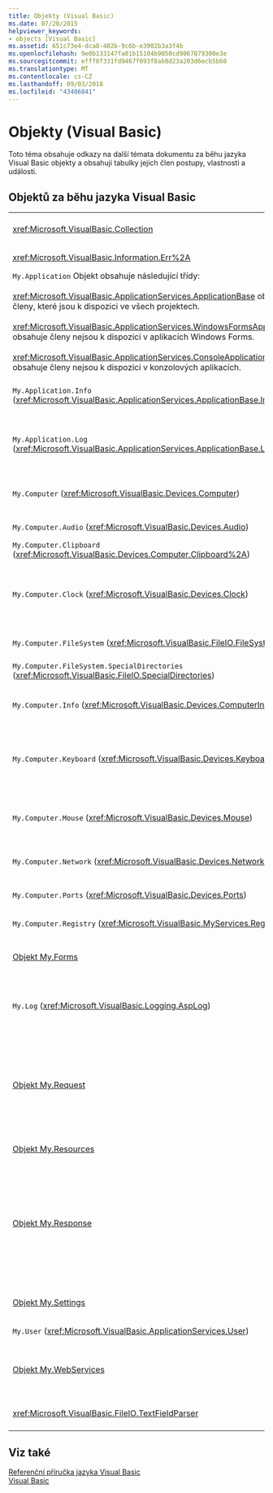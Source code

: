 ```yaml
---
title: Objekty (Visual Basic)
ms.date: 07/20/2015
helpviewer_keywords:
- objects [Visual Basic]
ms.assetid: 651c73e4-dca8-402b-9c6b-e3902b3a3f4b
ms.openlocfilehash: 9e0b133147fa01b15104b9050cd9067079300e3e
ms.sourcegitcommit: efff8f331fd9467f093f8ab8d23a203d6ecb5b60
ms.translationtype: MT
ms.contentlocale: cs-CZ
ms.lasthandoff: 09/03/2018
ms.locfileid: "43486841"
---
```

# <a name="objects-visual-basic"></a>Objekty (Visual Basic)
Toto téma obsahuje odkazy na další témata dokumentu za běhu jazyka Visual Basic objekty a obsahují tabulky jejich člen postupy, vlastnosti a události.  
  
## <a name="visual-basic-run-time-objects"></a>Objektů za běhu jazyka Visual Basic  
  
|||  
|---|---|  
|<xref:Microsoft.VisualBasic.Collection>|Poskytuje pohodlný způsob, jak zobrazit související skupina položek jako jednoho objektu.|  
|<xref:Microsoft.VisualBasic.Information.Err%2A>|Obsahuje informace o chybách za běhu.|  
|`My.Application` Objekt obsahuje následující třídy:<br /><br /> <xref:Microsoft.VisualBasic.ApplicationServices.ApplicationBase> obsahuje členy, které jsou k dispozici ve všech projektech.<br /><br /> <xref:Microsoft.VisualBasic.ApplicationServices.WindowsFormsApplicationBase> obsahuje členy nejsou k dispozici v aplikacích Windows Forms.<br /><br /> <xref:Microsoft.VisualBasic.ApplicationServices.ConsoleApplicationBase> obsahuje členy nejsou k dispozici v konzolových aplikacích.|Poskytuje data, která je přidružena pouze aktuální aplikaci nebo knihovny DLL. Žádné informace na úrovni systému můžete změnit pomocí `My.Application`.<br /><br /> Někteří členové jsou dostupné jenom pro Windows Forms a konzolové aplikace.|  
|`My.Application.Info` (<xref:Microsoft.VisualBasic.ApplicationServices.ApplicationBase.Info%2A>)|Poskytuje vlastnosti pro získání informací o aplikaci, jako je třeba číslo verze, popis, načtená sestavení a tak dále.|  
|`My.Application.Log` (<xref:Microsoft.VisualBasic.ApplicationServices.ApplicationBase.Log%2A>)|Poskytuje vlastnosti a metody zapsat informace o události a výjimky do součásti naslouchající protokolům aplikace.|  
|`My.Computer` (<xref:Microsoft.VisualBasic.Devices.Computer>)|Poskytuje vlastnosti pro práci s počítači komponenty např. zvuk, hodiny, klávesnice, systém souborů a tak dále.|  
|`My.Computer.Audio` (<xref:Microsoft.VisualBasic.Devices.Audio>)|Poskytuje metody pro přehrávání zvuku.|  
|`My.Computer.Clipboard` (<xref:Microsoft.VisualBasic.Devices.Computer.Clipboard%2A>)|Poskytuje metody pro práci do schránky.|  
|`My.Computer.Clock` (<xref:Microsoft.VisualBasic.Devices.Clock>)|Poskytuje vlastnosti pro přístup k aktuálním místním časem a koordinovaný světový čas (ekvivalent greenwichský střední čas) ze systémových hodin.|  
|`My.Computer.FileSystem` (<xref:Microsoft.VisualBasic.FileIO.FileSystem>)|Poskytuje vlastnosti a metody pro práci s disky, soubory a adresáře.|  
|`My.Computer.FileSystem.SpecialDirectories` (<xref:Microsoft.VisualBasic.FileIO.SpecialDirectories>)|Poskytuje vlastnosti pro přístup k často odkazované adresáře.|  
|`My.Computer.Info` (<xref:Microsoft.VisualBasic.Devices.ComputerInfo>)|Poskytuje vlastnosti pro získání informací o paměť, načtená sestavení, název a operační systém počítače.|  
|`My.Computer.Keyboard` (<xref:Microsoft.VisualBasic.Devices.Keyboard>)|Poskytuje vlastnosti pro přístup k aktuálním stavu klávesnice, jako je například co klíčů aktuálně stisknutí a představuje způsob, jak odeslat stisknutí kláves do aktivního okna.|  
|`My.Computer.Mouse` (<xref:Microsoft.VisualBasic.Devices.Mouse>)|Poskytuje vlastnosti pro získání informací o formátu a konfigurace myši, který je nainstalován v místním počítači.|  
|`My.Computer.Network` (<xref:Microsoft.VisualBasic.Devices.Network>)|Poskytuje vlastnosti, události a metody pro práci se sítí, ke kterému je počítač připojený.|  
|`My.Computer.Ports` (<xref:Microsoft.VisualBasic.Devices.Ports>)|Poskytuje vlastnosti a metody pro přístup k sériovým portům počítače.|  
|`My.Computer.Registry` (<xref:Microsoft.VisualBasic.MyServices.RegistryProxy>)|Poskytuje vlastnosti a metody pro práci v registru.|  
|[Objekt My.Forms](../../../visual-basic/language-reference/objects/my-forms-object.md)|Poskytuje vlastnosti pro přístup k instanci jednotlivých formulářů Windows deklaraci v aktuálním projektu.|  
|`My.Log` (<xref:Microsoft.VisualBasic.Logging.AspLog>)|Poskytuje vlastnosti a metody pro zápis událostí a výjimek informace do součásti naslouchající protokolům aplikace pro webové aplikace.|  
|[Objekt My.Request](../../../visual-basic/language-reference/objects/my-request-object.md)|Získá <xref:System.Web.HttpRequest> objekt pro požadovanou stránku. `My.Request` Objekt obsahuje informace o aktuální žádosti HTTP.<br /><br /> `My.Request` Objekt je k dispozici pouze pro [!INCLUDE[vstecasp](~/includes/vstecasp-md.md)] aplikací.|  
|[Objekt My.Resources](../../../visual-basic/language-reference/objects/my-resources-object.md)|Poskytuje třídy a vlastnosti pro přístup k prostředkům aplikace.|  
|[Objekt My.Response](../../../visual-basic/language-reference/objects/my-response-object.md)|Získá <xref:System.Web.HttpResponse> objekt, který je přidružený <xref:System.Web.UI.Page>. Tento objekt umožňuje odeslat data odpovědi HTTP do klienta a obsahuje informace o této odpovědi.<br /><br /> `My.Response` Objekt je k dispozici pouze pro [!INCLUDE[vstecasp](~/includes/vstecasp-md.md)] aplikací.|  
|[Objekt My.Settings](../../../visual-basic/language-reference/objects/my-settings-object.md)|Poskytuje vlastnosti a metody pro přístup k nastavení aplikace.|  
|`My.User` (<xref:Microsoft.VisualBasic.ApplicationServices.User>)|Poskytuje přístup k informacím o aktuálním uživateli.|  
|[Objekt My.WebServices](../../../visual-basic/language-reference/objects/my-webservices-object.md)|Poskytuje vlastnosti pro vytváření a přístup ke jednu instanci každé webové služby, na který odkazuje aktuální projekt.|  
|<xref:Microsoft.VisualBasic.FileIO.TextFieldParser>|Poskytuje metody a vlastnosti pro analýza strukturovaných textových souborů.|  
  
## <a name="see-also"></a>Viz také  
 [Referenční příručka jazyka Visual Basic](../../../visual-basic/language-reference/index.md)  
 [Visual Basic](../../../visual-basic/index.md)

